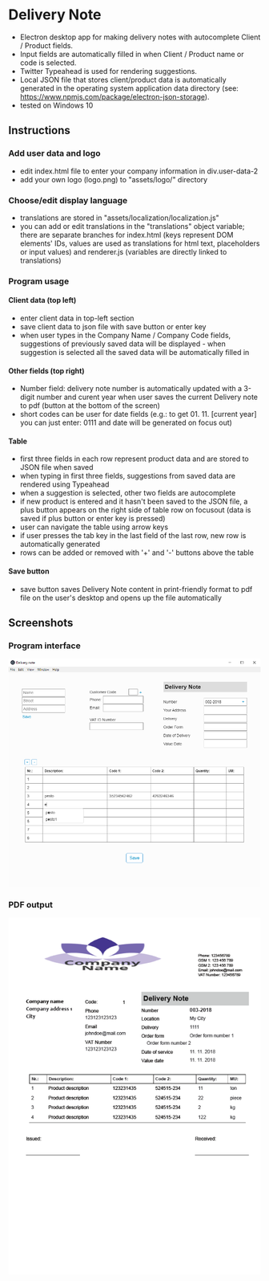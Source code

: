 # Delivery Note
- Electron desktop app for making delivery notes with autocomplete Client / Product fields.
- Input fields are automatically filled in when Client / Product name or code is selected.
- Twitter Typeahead is used for rendering suggestions.
- Local JSON file that stores client/product data is automatically generated in the operating system application data directory (see: https://www.npmjs.com/package/electron-json-storage).
- tested on Windows 10


## Instructions

### Add user data and logo
- edit index.html file to enter your company information in div.user-data-2
- add your own logo (logo.png) to "assets/logo/" directory

### Choose/edit display language 
- translations are stored in "assets/localization/localization.js" 
- you can add or edit translations in the "translations" object variable; there are separate branches for index.html (keys represent DOM elements' IDs, values are used as translations for html text, placeholders or input values) and renderer.js (variables are directly linked to translations)

### Program usage

#### Client data (top left)

- enter client data in top-left section
- save client data to json file with save button or enter key
- when user types in the Company Name / Company Code fields, suggestions of previously saved data will be displayed - when suggestion is selected all the saved data will be automatically filled in

#### Other fields (top right)

- Number field: delivery note number is automatically updated with a 3-digit number and curent year when user saves the current Delivery note to pdf (button at the bottom of the screen)
- short codes can be user for date fields (e.g.: to get 01. 11. [current year] you can just enter: 0111 and date will be generated on focus out)

#### Table

- first three fields in each row represent product data and are stored to JSON file when saved
- when typing in first three fields, suggestions from saved data are rendered using Typeahead
- when a suggestion is selected, other two fields are autocomplete
- if new product is entered and it hasn't been saved to the JSON file, a plus button appears on the right side of table row on focusout (data is saved if plus button or enter key is pressed)
- user can navigate the table using arrow keys
- if user presses the tab key in the last field of the last row, new row is automatically generated
- rows can be added or removed with '+' and '-' buttons above the table

#### Save button

- save button saves Delivery Note content in print-friendly format to pdf file on the user's desktop and opens up the file automatically


## Screenshots

### Program interface

![product_selection](https://raw.githubusercontent.com/robispan/Delivery-Note/master/screenshots/product-suggestions.png)

### PDF output

![PDF output](https://raw.githubusercontent.com/robispan/Delivery-Note/master/screenshots/PDF-Output.png)
